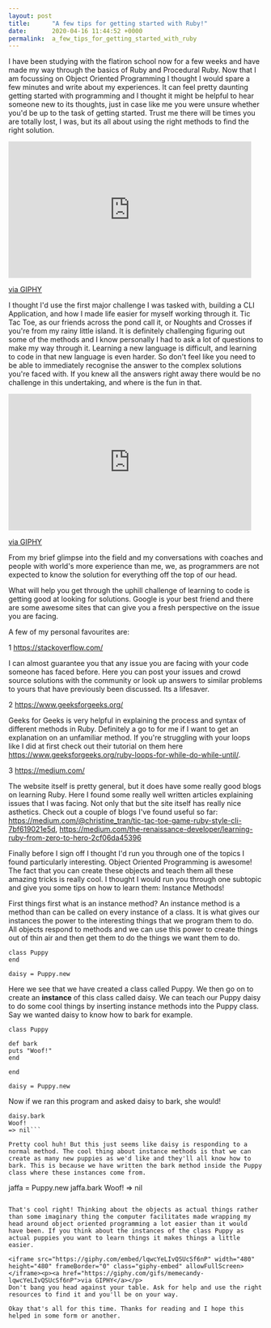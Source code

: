 ```yaml
---
layout: post
title:      "A few tips for getting started with Ruby!"
date:       2020-04-16 11:44:52 +0000
permalink:  a_few_tips_for_getting_started_with_ruby
---
```



I have been studying with the flatiron school now for a few weeks and have made my way through the basics of Ruby and Procedural Ruby. Now that I am focussing on Object Oriented Programming I thought I would spare a few minutes and write about my experiences. It can feel pretty daunting getting started with programming and I thought it might be helpful to hear someone new to its thoughts, just in case like me you were unsure whether you'd be up to the task of getting started. Trust me there will be times you are totally lost, I was, but its all about using the right methods to find the right solution.

<iframe src="https://giphy.com/embed/3EiNpweH34XGoQcq9Q" width="480" height="270" frameBorder="0" class="giphy-embed" allowFullScreen></iframe><p><a href="https://giphy.com/gifs/3EiNpweH34XGoQcq9Q">via GIPHY</a></p>

I thought I'd use the first major challenge I was tasked with, building a CLI Application, and how I made life easier for myself working through it. Tic Tac Toe, as our friends across the pond call it, or Noughts and Crosses if you're from my rainy little island.  It is definitely challenging figuring out some of the methods and I know personally I had to ask a lot of questions to make my way through it. Learning a new language is difficult, and learning to code in that new language is even harder. So don't feel like you need to be able to immediately recognise the answer to the complex solutions you're faced with. If you knew all the answers right away there would be no challenge in this undertaking, and where is the fun in that. 

<iframe src="https://giphy.com/embed/YoQqbNpEF39SpI7deq" width="480" height="270" frameBorder="0" class="giphy-embed" allowFullScreen></iframe><p><a href="https://giphy.com/gifs/abcnetwork-stumptownabc-not-fun-wheres-the-YoQqbNpEF39SpI7deq">via GIPHY</a></p>

From my brief glimpse into the field and my conversations with coaches and people with world's more experience than me, we, as programmers are not expected to know the solution for everything off the top of our head.

What will help you get through the uphill challenge of learning to code is getting good at looking for solutions. Google is your best friend and there are some awesome sites that can give you a fresh perspective on the issue you are facing.

A few of my personal favourites are:

1 https://stackoverflow.com/

I can almost guarantee you that any issue you are facing with your code someone has faced before. Here you can post your issues and crowd source solutions with the community or look up answers to similar problems to yours that have previously been discussed. Its a lifesaver.

2 https://www.geeksforgeeks.org/

Geeks for Geeks is very helpful in explaining the process and syntax of different methods in Ruby. Definitely a go to for me if I want to get an explanation on an unfamiliar method. If you're struggling with your loops like I did at first check out their tutorial on them here https://www.geeksforgeeks.org/ruby-loops-for-while-do-while-until/.

3 https://medium.com/

The website itself is pretty general, but it does have some really good blogs on learning Ruby. Here I found some really well written articles explaining issues that I was facing. Not only that but the site itself has really nice asthetics. Check out a couple of blogs I've found useful so far: https://medium.com/@christine_tran/tic-tac-toe-game-ruby-style-cli-7bf619021e5d, https://medium.com/the-renaissance-developer/learning-ruby-from-zero-to-hero-2cf06da45396




Finally before I sign off I thought I'd run you through one of the topics I found particularly interesting. Object Oriented Programming is awesome! The fact that you can create these objects and teach them all these amazing tricks is really cool. I thought I would run you through one subtopic and give you some tips on how to learn them: Instance Methods!

First things first what is an instance method? An instance method is a method than can be called on every instance of a class. It is what gives our instances the power to the interesting things that we program them to do. All objects respond to methods and we can use this power to create things out of thin air and then get them to do the things we want them to do.

```
class Puppy
end

daisy = Puppy.new
```

Here we see that we have created a class called Puppy. We then go on to create an **instance** of this class called daisy. We can teach our Puppy daisy to do some cool things by inserting instance methods into the Puppy class. Say we wanted daisy to know how to bark for example.

```
class Puppy

def bark
puts "Woof!"
end

end

daisy = Puppy.new
```

Now if we ran this program and asked daisy to bark, she would!

```
daisy.bark
Woof!
=> nil```

Pretty cool huh! But this just seems like daisy is responding to a normal method. The cool thing about instance methods is that we can create as many new puppies as we'd like and they'll all know how to bark. This is because we have written the bark method inside the Puppy class where these instances come from. 

```
jaffa = Puppy.new
jaffa.bark
Woof!
=> nil
```

That's cool right! Thinking about the objects as actual things rather than some imaginary thing the computer facilitates made wrapping my head around object oriented programming a lot easier than it would have been. If you think about the instances of the class Puppy as actual puppies you want to learn things it makes things a little easier.

<iframe src="https://giphy.com/embed/lqwcYeLIvQSUcSf6nP" width="480" height="480" frameBorder="0" class="giphy-embed" allowFullScreen></iframe><p><a href="https://giphy.com/gifs/memecandy-lqwcYeLIvQSUcSf6nP">via GIPHY</a></p>
Don't bang you head against your table. Ask for help and use the right resources to find it and you'll be on your way.

Okay that's all for this time. Thanks for reading and I hope this helped in some form or another.







